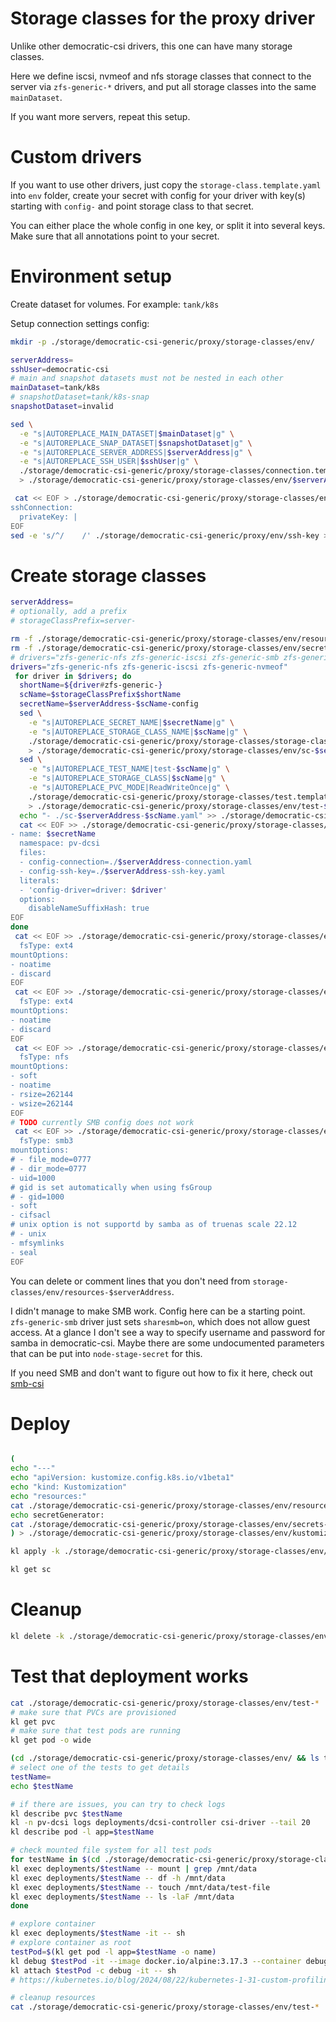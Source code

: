 
# Storage classes for the proxy driver

Unlike other democratic-csi drivers, this one can have many storage classes.

Here we define iscsi, nvmeof and nfs storage classes
that connect to the server via `zfs-generic-*` drivers,
and put all storage classes into the same `mainDataset`.

If you want more servers, repeat this setup.

# Custom drivers

If you want to use other drivers, just copy
the `storage-class.template.yaml` into `env` folder,
create your secret with config for your driver
with key(s) starting with `config-`
and point storage class to that secret.

You can either place the whole config in one key,
or split it into several keys.
Make sure that all annotations point to your secret.

# Environment setup

Create dataset for volumes.
For example: `tank/k8s`

Setup connection settings config:

```bash
mkdir -p ./storage/democratic-csi-generic/proxy/storage-classes/env/

serverAddress=
sshUser=democratic-csi
# main and snapshot datasets must not be nested in each other
mainDataset=tank/k8s
# snapshotDataset=tank/k8s-snap
snapshotDataset=invalid

sed \
  -e "s|AUTOREPLACE_MAIN_DATASET|$mainDataset|g" \
  -e "s|AUTOREPLACE_SNAP_DATASET|$snapshotDataset|g" \
  -e "s|AUTOREPLACE_SERVER_ADDRESS|$serverAddress|g" \
  -e "s|AUTOREPLACE_SSH_USER|$sshUser|g" \
  ./storage/democratic-csi-generic/proxy/storage-classes/connection.template.yaml \
  > ./storage/democratic-csi-generic/proxy/storage-classes/env/$serverAddress-connection.yaml

 cat << EOF > ./storage/democratic-csi-generic/proxy/storage-classes/env/$serverAddress-ssh-key.yaml
sshConnection:
  privateKey: |
EOF
sed -e 's/^/    /' ./storage/democratic-csi-generic/proxy/env/ssh-key >> ./storage/democratic-csi-generic/proxy/storage-classes/env/$serverAddress-ssh-key.yaml

```

# Create storage classes

```bash
serverAddress=
# optionally, add a prefix
# storageClassPrefix=server-

rm -f ./storage/democratic-csi-generic/proxy/storage-classes/env/resources-$serverAddress.yaml
rm -f ./storage/democratic-csi-generic/proxy/storage-classes/env/secrets-$serverAddress.yaml
# drivers="zfs-generic-nfs zfs-generic-iscsi zfs-generic-smb zfs-generic-nvmeof"
drivers="zfs-generic-nfs zfs-generic-iscsi zfs-generic-nvmeof"
 for driver in $drivers; do
  shortName=${driver#zfs-generic-}
  scName=$storageClassPrefix$shortName
  secretName=$serverAddress-$scName-config
  sed \
    -e "s|AUTOREPLACE_SECRET_NAME|$secretName|g" \
    -e "s|AUTOREPLACE_STORAGE_CLASS_NAME|$scName|g" \
    ./storage/democratic-csi-generic/proxy/storage-classes/storage-class.template.yaml \
    > ./storage/democratic-csi-generic/proxy/storage-classes/env/sc-$serverAddress-$scName.yaml
  sed \
    -e "s|AUTOREPLACE_TEST_NAME|test-$scName|g" \
    -e "s|AUTOREPLACE_STORAGE_CLASS|$scName|g" \
    -e "s|AUTOREPLACE_PVC_MODE|ReadWriteOnce|g" \
    ./storage/democratic-csi-generic/proxy/storage-classes/test.template.yaml \
    > ./storage/democratic-csi-generic/proxy/storage-classes/env/test-$scName.yaml
  echo "- ./sc-$serverAddress-$scName.yaml" >> ./storage/democratic-csi-generic/proxy/storage-classes/env/resources-$serverAddress.yaml
  cat << EOF >> ./storage/democratic-csi-generic/proxy/storage-classes/env/secrets-$serverAddress.yaml
- name: $secretName
  namespace: pv-dcsi
  files:
  - config-connection=./$serverAddress-connection.yaml
  - config-ssh-key=./$serverAddress-ssh-key.yaml
  literals:
  - 'config-driver=driver: $driver'
  options:
    disableNameSuffixHash: true
EOF
done
 cat << EOF >> ./storage/democratic-csi-generic/proxy/storage-classes/env/sc-$serverAddress-iscsi.yaml
  fsType: ext4
mountOptions:
- noatime
- discard
EOF
 cat << EOF >> ./storage/democratic-csi-generic/proxy/storage-classes/env/sc-$serverAddress-nvmeof.yaml
  fsType: ext4
mountOptions:
- noatime
- discard
EOF
 cat << EOF >> ./storage/democratic-csi-generic/proxy/storage-classes/env/sc-$serverAddress-nfs.yaml
  fsType: nfs
mountOptions:
- soft
- noatime
- rsize=262144
- wsize=262144
EOF
# TODO currently SMB config does not work
 cat << EOF >> ./storage/democratic-csi-generic/proxy/storage-classes/env/sc-$serverAddress-smb.yaml
  fsType: smb3
mountOptions:
# - file_mode=0777
# - dir_mode=0777
- uid=1000
# gid is set automatically when using fsGroup
# - gid=1000
- soft
- cifsacl
# unix option is not supportd by samba as of truenas scale 22.12
# - unix
- mfsymlinks
- seal
EOF

```

You can delete or comment lines that you don't need
from `storage-classes/env/resources-$serverAddress`.

I didn't manage to make SMB work.
Config here can be a starting point.
`zfs-generic-smb` driver just sets `sharesmb=on`, which does not allow guest access.
At a glance I don't see a way to specify username and password for samba in democratic-csi.
Maybe there are some undocumented parameters that can be put into `node-stage-secret` for this.

If you need SMB and don't want to figure out how to fix it here,
check out [smb-csi](../../../smb-csi/readme.md)

# Deploy

```bash

(
echo "---"
echo "apiVersion: kustomize.config.k8s.io/v1beta1"
echo "kind: Kustomization"
echo "resources:"
cat ./storage/democratic-csi-generic/proxy/storage-classes/env/resources-*
echo secretGenerator:
cat ./storage/democratic-csi-generic/proxy/storage-classes/env/secrets-*
) > ./storage/democratic-csi-generic/proxy/storage-classes/env/kustomization.yaml

kl apply -k ./storage/democratic-csi-generic/proxy/storage-classes/env/

kl get sc
```

# Cleanup

```bash
kl delete -k ./storage/democratic-csi-generic/proxy/storage-classes/env/
```

# Test that deployment works

```bash
cat ./storage/democratic-csi-generic/proxy/storage-classes/env/test-* | kl apply -f -
# make sure that PVCs are provisioned
kl get pvc
# make sure that test pods are running
kl get pod -o wide

(cd ./storage/democratic-csi-generic/proxy/storage-classes/env/ && ls test-* | sed s~.yaml~~g)
# select one of the tests to get details
testName=
echo $testName

# if there are issues, you can try to check logs
kl describe pvc $testName
kl -n pv-dcsi logs deployments/dcsi-controller csi-driver --tail 20
kl describe pod -l app=$testName

# check mounted file system for all test pods
for testName in $(cd ./storage/democratic-csi-generic/proxy/storage-classes/env/ && /bin/ls test-* | sed s~.yaml~~); do
kl exec deployments/$testName -- mount | grep /mnt/data
kl exec deployments/$testName -- df -h /mnt/data
kl exec deployments/$testName -- touch /mnt/data/test-file
kl exec deployments/$testName -- ls -laF /mnt/data
done

# explore container
kl exec deployments/$testName -it -- sh
# explore container as root
testPod=$(kl get pod -l app=$testName -o name)
kl debug $testPod -it --image docker.io/alpine:3.17.3 --container debug --profile sysadmin --target alpine --custom ./storage/democratic-csi-generic/proxy/storage-classes/debug-container.yaml -- sh
kl attach $testPod -c debug -it -- sh
# https://kubernetes.io/blog/2024/08/22/kubernetes-1-31-custom-profiling-kubectl-debug/

# cleanup resources
cat ./storage/democratic-csi-generic/proxy/storage-classes/env/test-* | kl delete -f -
```
